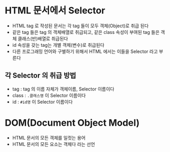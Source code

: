 # HTML 문서에서 Selector
- HTML tag 로 작성된 문서는 각 tag 들이 모두 객체(Object)로 취급 된다
- 같은 tag 들은 tag 의 객체배열로 취급되고, 같은 class 속성이 부여된 tag 들은 객체 클래스(반)배열로 취급된다
- id 속성을 갖는 tag는 개별 객체(변수)로 취급된다
- 다른 프로그래밍 언어와 구별하기 위해서 HTML 에서는 이들을 Selector 라고 부른다

## 각 Selector 의 취급 방법
- tag : tag 의 이름 자체가 객체이름, Selector 이름이다
- class : `.클래스명` 이 Selector 이름이다
- id : `#id명` 이 Selector 이름이다

# DOM(Document Object Model)
- HTML 문서의 모든 객체를 일컷는 용어
- HTML 문서의 모든 요소는 객체다 라는 선언